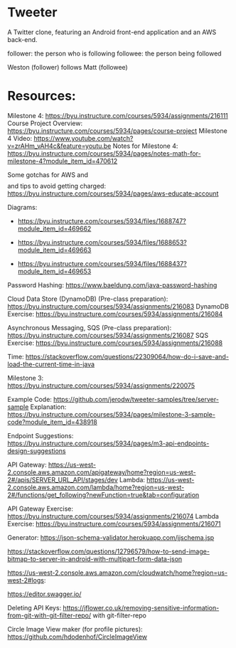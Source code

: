 # Tweeter
A Twitter clone, featuring an Android front-end application and an AWS back-end.

follower: the person who is following
followee: the person being followed

Weston (follower) follows Matt (followee)
# Resources:

Milestone 4: https://byu.instructure.com/courses/5934/assignments/216111
Course Project Overview: https://byu.instructure.com/courses/5934/pages/course-project
Milestone 4 Video: https://www.youtube.com/watch?v=zrAHm_vAH4c&feature=youtu.be
Notes for Milestone 4: https://byu.instructure.com/courses/5934/pages/notes-math-for-milestone-4?module_item_id=470612

Some gotchas for AWS and $$$$ and tips to avoid getting charged: https://byu.instructure.com/courses/5934/pages/aws-educate-account

Diagrams:
- https://byu.instructure.com/courses/5934/files/1688747?module_item_id=469662
- https://byu.instructure.com/courses/5934/files/1688653?module_item_id=469663

- https://byu.instructure.com/courses/5934/files/1688437?module_item_id=469653


Password Hashing: https://www.baeldung.com/java-password-hashing

Cloud Data Store (DynamoDB) (Pre-class preparation): https://byu.instructure.com/courses/5934/assignments/216083
DynamoDB Exercise: https://byu.instructure.com/courses/5934/assignments/216084

Asynchronous Messaging, SQS (Pre-class preparation): https://byu.instructure.com/courses/5934/assignments/216087
SQS Exercise: https://byu.instructure.com/courses/5934/assignments/216088

Time: https://stackoverflow.com/questions/22309064/how-do-i-save-and-load-the-current-time-in-java


Milestone 3: https://byu.instructure.com/courses/5934/assignments/220075

Example Code: https://github.com/jerodw/tweeter-samples/tree/server-sample
Explanation: https://byu.instructure.com/courses/5934/pages/milestone-3-sample-code?module_item_id=438918

Endpoint Suggestions: https://byu.instructure.com/courses/5934/pages/m3-api-endpoints-design-suggestions

API Gateway: https://us-west-2.console.aws.amazon.com/apigateway/home?region=us-west-2#/apis/SERVER_URL_API/stages/dev
Lambda: https://us-west-2.console.aws.amazon.com/lambda/home?region=us-west-2#/functions/get_following?newFunction=true&tab=configuration

API Gateway Exercise: https://byu.instructure.com/courses/5934/assignments/216074
Lambda Exercise: https://byu.instructure.com/courses/5934/assignments/216071

Generator: https://json-schema-validator.herokuapp.com/jjschema.jsp

https://stackoverflow.com/questions/12796579/how-to-send-image-bitmap-to-server-in-android-with-multipart-form-data-json

https://us-west-2.console.aws.amazon.com/cloudwatch/home?region=us-west-2#logs:

https://editor.swagger.io/

Deleting API Keys: https://jflower.co.uk/removing-sensitive-information-from-git-with-git-filter-repo/ with git-filter-repo

Circle Image View maker (for profile pictures): https://github.com/hdodenhof/CircleImageView
